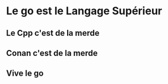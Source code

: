 # Le go est le Langage Supérieur


## Le Cpp c'est de la merde

## Conan c'est de la merde

## Vive le go